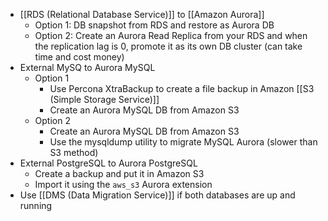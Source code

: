 - [[RDS (Relational Database Service)]] to [[Amazon Aurora]]
	- Option 1: DB snapshot from RDS and restore as Aurora DB
	- Option 2: Create an Aurora Read Replica from your RDS and when the replication lag is 0, promote it as its own DB cluster (can take time and cost money)
- External MySQ to Aurora MySQL
	- Option 1
		- Use Percona XtraBackup to create a file backup in Amazon [[S3 (Simple Storage Service)]]
		- Create an Aurora MySQL DB from Amazon S3
	- Option 2
		- Create an Aurora MySQL DB from Amazon S3
		- Use the mysqldump utility to migrate MySQL Aurora (slower than S3 method)
- External PostgreSQL to Aurora PostgreSQL
	- Create a backup and put it in Amazon S3
	- Import it using the `aws_s3` Aurora extension
- Use [[DMS (Data Migration Service)]] if both databases are up and running
